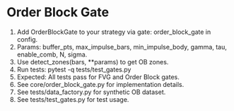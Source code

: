 Order Block Gate
===============

1. Add OrderBlockGate to your strategy via gate: order_block_gate in config.
2. Params: buffer_pts, max_impulse_bars, min_impulse_body, gamma, tau, enable_comb, N, sigma.
3. Use detect_zones(bars, **params) to get OB zones.
4. Run tests: pytest -q tests/test_gates.py
5. Expected: All tests pass for FVG and Order Block gates.
6. See core/order_block_gate.py for implementation details.
7. See tests/data_factory.py for synthetic OB dataset.
8. See tests/test_gates.py for test usage. 